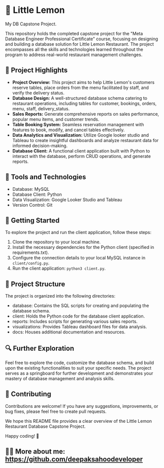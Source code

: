 # 🍋 Little Lemon

My DB Capstone Project.

This repository holds the completed capstone project for the "Meta Database Engineer Professional Certificate" course, focusing on designing and building a database solution for Little Lemon Restaurant. The project encompasses all the skills and technologies learned throughout the program to address real-world restaurant management challenges.

## 🌟 Project Highlights

- **Project Overview:** This project aims to help Little Lemon's customers reserve tables, place orders from the menu facilitated by staff, and verify the delivery status.
- **Database Design:** A well-structured database schema catering to restaurant operations, including tables for customer, bookings, orders, menu, staff, delivery_status.
- **Sales Reports:** Generate comprehensive reports on sales performance, popular menu items, and customer trends.
- **Table Booking System:** Seamless reservation management with features to book, modify, and cancel tables effectively.
- **Data Analytics and Visualization:** Utilize Google looker studio and Tableau to create insightful dashboards and analyze restaurant data for informed decision-making.
- **Database Client:** A functional client application built with Python to interact with the database, perform CRUD operations, and generate reports.

## 🔧 Tools and Technologies

- Database: MySQL
- Database Client: Python
- Data Visualization: Google Looker Studio and Tableau
- Version Control: Git

## 🚀 Getting Started

To explore the project and run the client application, follow these steps:

1. Clone the repository to your local machine.
2. Install the necessary dependencies for the Python client (specified in requirements.txt).
3. Configure the connection details to your local MySQL instance in `client/config.py`.
4. Run the client application: `python3 client.py`.

## 📁 Project Structure

The project is organized into the following directories:
- database: Contains the SQL scripts for creating and populating the database schema.
- client: Holds the Python code for the database client application.
- reports: Includes scripts for generating various sales reports.
- visualizations: Provides Tableau dashboard files for data analysis.
- docs: Houses additional documentation and resources.

## 🔍 Further Exploration

Feel free to explore the code, customize the database schema, and build upon the existing functionalities to suit your specific needs. The project serves as a springboard for further development and demonstrates your mastery of database management and analysis skills.

## 🤝 Contributing

Contributions are welcome! If you have any suggestions, improvements, or bug fixes, please feel free to create pull requests.

We hope this README file provides a clear overview of the Little Lemon Restaurant Database Capstone Project. 

Happy coding! 🫰

## 🙎🏻 More about me: https://github.com/deepaksahoodeveloper